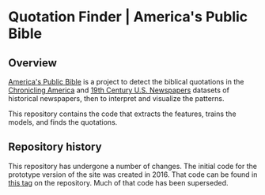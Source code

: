 # Quotation Finder | America's Public Bible


## Overview

[America's Public Bible](http://americaspublicbible.org) is a project to detect the biblical quotations in the [Chronicling America](http://chroniclingamerica.loc.gov/) and [19th Century U.S. Newspapers](https://www.gale.com/c/19th-century-us-newspapers) datasets of historical newspapers, then to interpret and visualize the patterns.  

This repository contains the code that extracts the features, trains the models, and finds the quotations. 

## Repository history

This repository has undergone a number of changes. The initial code for the prototype version of the site was created in 2016. That code can be found in [this tag](https://github.com/public-bible/quotation-finder/releases/tag/initial-doi-version) on the repository. Much of that code has been superseded. 
